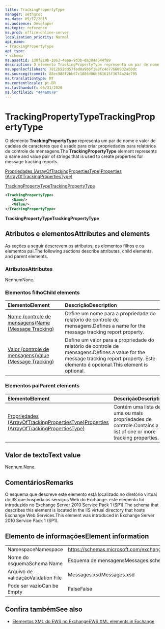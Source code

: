 ```yaml
---
title: TrackingPropertyType
manager: sethgros
ms.date: 09/17/2015
ms.audience: Developer
ms.topic: reference
ms.prod: office-online-server
localization_priority: Normal
api_name:
- TrackingPropertyType
api_type:
- schema
ms.assetid: 1d0f219b-1063-4eaa-9d3b-da384a544f89
description: O elemento TrackingPropertyType representa um par de nome e valor de cadeias de caracteres que é usado para criar propriedades para relatórios de controle de mensagens.
ms.openlocfilehash: 7812b52dd57fed0a9b6f1a8fc4e77660932a60dc
ms.sourcegitcommit: 88ec988f2bb67c1866d06b361615f3674a24e795
ms.translationtype: MT
ms.contentlocale: pt-BR
ms.lasthandoff: 05/31/2020
ms.locfileid: "44468079"
---
```

# <a name="trackingpropertytype"></a><span data-ttu-id="c3ef2-103">TrackingPropertyType</span><span class="sxs-lookup"><span data-stu-id="c3ef2-103">TrackingPropertyType</span></span>

<span data-ttu-id="c3ef2-104">O elemento **TrackingPropertyType** representa um par de nome e valor de cadeias de caracteres que é usado para criar propriedades para relatórios de controle de mensagens.</span><span class="sxs-lookup"><span data-stu-id="c3ef2-104">The **TrackingPropertyType** element represents a name and value pair of strings that is used to create properties for message tracking reports.</span></span> 
  
[<span data-ttu-id="c3ef2-105">Propriedades (ArrayOfTrackingPropertiesType)</span><span class="sxs-lookup"><span data-stu-id="c3ef2-105">Properties (ArrayOfTrackingPropertiesType)</span></span>](properties-arrayoftrackingpropertiestype.md)
  
[<span data-ttu-id="c3ef2-106">TrackingPropertyType</span><span class="sxs-lookup"><span data-stu-id="c3ef2-106">TrackingPropertyType</span></span>](trackingpropertytype.md)
  
```xml
<TrackingPropertyType>
   <Name/>
   <Value/>
</TrackingPropertyType>
```

 <span data-ttu-id="c3ef2-107">**TrackingPropertyType**</span><span class="sxs-lookup"><span data-stu-id="c3ef2-107">**TrackingPropertyType**</span></span>
## <a name="attributes-and-elements"></a><span data-ttu-id="c3ef2-108">Atributos e elementos</span><span class="sxs-lookup"><span data-stu-id="c3ef2-108">Attributes and elements</span></span>

<span data-ttu-id="c3ef2-109">As seções a seguir descrevem os atributos, os elementos filhos e os elementos pai.</span><span class="sxs-lookup"><span data-stu-id="c3ef2-109">The following sections describe attributes, child elements, and parent elements.</span></span>
  
### <a name="attributes"></a><span data-ttu-id="c3ef2-110">Atributos</span><span class="sxs-lookup"><span data-stu-id="c3ef2-110">Attributes</span></span>

<span data-ttu-id="c3ef2-111">Nenhum</span><span class="sxs-lookup"><span data-stu-id="c3ef2-111">None.</span></span>
  
### <a name="child-elements"></a><span data-ttu-id="c3ef2-112">Elementos filho</span><span class="sxs-lookup"><span data-stu-id="c3ef2-112">Child elements</span></span>

|<span data-ttu-id="c3ef2-113">**Elemento**</span><span class="sxs-lookup"><span data-stu-id="c3ef2-113">**Element**</span></span>|<span data-ttu-id="c3ef2-114">**Descrição**</span><span class="sxs-lookup"><span data-stu-id="c3ef2-114">**Description**</span></span>|
|:-----|:-----|
|[<span data-ttu-id="c3ef2-115">Nome (controle de mensagens)</span><span class="sxs-lookup"><span data-stu-id="c3ef2-115">Name (Message Tracking)</span></span>](name-message-tracking.md) <br/> |<span data-ttu-id="c3ef2-116">Define um nome para a propriedade do relatório de controle de mensagens.</span><span class="sxs-lookup"><span data-stu-id="c3ef2-116">Defines a name for the message tracking report property.</span></span>  <br/> |
|[<span data-ttu-id="c3ef2-117">Valor (controle de mensagens)</span><span class="sxs-lookup"><span data-stu-id="c3ef2-117">Value (Message Tracking)</span></span>](value-message-tracking.md) <br/> |<span data-ttu-id="c3ef2-118">Define um valor para a propriedade do relatório de controle de mensagens.</span><span class="sxs-lookup"><span data-stu-id="c3ef2-118">Defines a value for the message tracking report property.</span></span> <span data-ttu-id="c3ef2-119">Este elemento é opcional.</span><span class="sxs-lookup"><span data-stu-id="c3ef2-119">This element is optional.</span></span>  <br/> |
   
### <a name="parent-elements"></a><span data-ttu-id="c3ef2-120">Elementos pai</span><span class="sxs-lookup"><span data-stu-id="c3ef2-120">Parent elements</span></span>

|<span data-ttu-id="c3ef2-121">**Elemento**</span><span class="sxs-lookup"><span data-stu-id="c3ef2-121">**Element**</span></span>|<span data-ttu-id="c3ef2-122">**Descrição**</span><span class="sxs-lookup"><span data-stu-id="c3ef2-122">**Description**</span></span>|
|:-----|:-----|
|[<span data-ttu-id="c3ef2-123">Propriedades (ArrayOfTrackingPropertiesType)</span><span class="sxs-lookup"><span data-stu-id="c3ef2-123">Properties (ArrayOfTrackingPropertiesType)</span></span>](properties-arrayoftrackingpropertiestype.md) <br/> |<span data-ttu-id="c3ef2-124">Contém uma lista de uma ou mais propriedades de controle.</span><span class="sxs-lookup"><span data-stu-id="c3ef2-124">Contains a list of one or more tracking properties.</span></span>  <br/> |
   
## <a name="text-value"></a><span data-ttu-id="c3ef2-125">Valor de texto</span><span class="sxs-lookup"><span data-stu-id="c3ef2-125">Text value</span></span>

<span data-ttu-id="c3ef2-126">Nenhum.</span><span class="sxs-lookup"><span data-stu-id="c3ef2-126">None.</span></span>
  
## <a name="remarks"></a><span data-ttu-id="c3ef2-127">Comentários</span><span class="sxs-lookup"><span data-stu-id="c3ef2-127">Remarks</span></span>

<span data-ttu-id="c3ef2-128">O esquema que descreve este elemento está localizado no diretório virtual do IIS que hospeda os serviços Web do Exchange. este elemento foi introduzido no Exchange Server 2010 Service Pack 1 (SP1).</span><span class="sxs-lookup"><span data-stu-id="c3ef2-128">The schema that describes this element is located in the IIS virtual directory that hosts Exchange Web Services.This element was introduced in Exchange Server 2010 Service Pack 1 (SP1).</span></span>
  
## <a name="element-information"></a><span data-ttu-id="c3ef2-129">Elemento de informações</span><span class="sxs-lookup"><span data-stu-id="c3ef2-129">Element information</span></span>

|||
|:-----|:-----|
|<span data-ttu-id="c3ef2-130">Namespace</span><span class="sxs-lookup"><span data-stu-id="c3ef2-130">Namespace</span></span>  <br/> |https://schemas.microsoft.com/exchange/services/2006/messages  <br/> |
|<span data-ttu-id="c3ef2-131">Nome do esquema</span><span class="sxs-lookup"><span data-stu-id="c3ef2-131">Schema Name</span></span>  <br/> |<span data-ttu-id="c3ef2-132">Esquema de mensagens</span><span class="sxs-lookup"><span data-stu-id="c3ef2-132">Messages schema</span></span>  <br/> |
|<span data-ttu-id="c3ef2-133">Arquivo de validação</span><span class="sxs-lookup"><span data-stu-id="c3ef2-133">Validation File</span></span>  <br/> |<span data-ttu-id="c3ef2-134">Messages.xsd</span><span class="sxs-lookup"><span data-stu-id="c3ef2-134">Messages.xsd</span></span>  <br/> |
|<span data-ttu-id="c3ef2-135">Pode ser vazio</span><span class="sxs-lookup"><span data-stu-id="c3ef2-135">Can be Empty</span></span>  <br/> |<span data-ttu-id="c3ef2-136">False</span><span class="sxs-lookup"><span data-stu-id="c3ef2-136">False</span></span>  <br/> |
   
## <a name="see-also"></a><span data-ttu-id="c3ef2-137">Confira também</span><span class="sxs-lookup"><span data-stu-id="c3ef2-137">See also</span></span>



- [<span data-ttu-id="c3ef2-138">Elementos XML do EWS no Exchange</span><span class="sxs-lookup"><span data-stu-id="c3ef2-138">EWS XML elements in Exchange</span></span>](ews-xml-elements-in-exchange.md)

